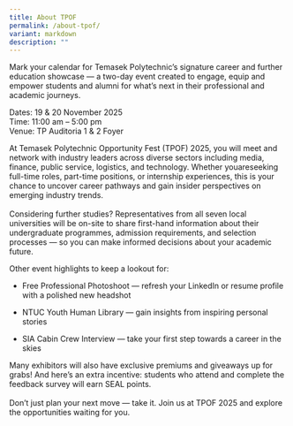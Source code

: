 ```yaml
---
title: About TPOF
permalink: /about-tpof/
variant: markdown
description: ""
---
```

<p>Mark your calendar for Temasek Polytechnic’s signature career and further education showcase —
a two-day event created to engage, equip and empower students and alumni for what’s next in their professional and academic journeys.</p>

<p>Dates: 19 &amp; 20 November 2025
<br>Time: 11:00 am – 5:00 pm
<br>Venue: TP Auditoria 1 &amp; 2 Foyer</p>
<p>At Temasek Polytechnic Opportunity Fest (TPOF) 2025, you will meet and network with industry leaders across diverse sectors including media, finance, public service, logistics, and technology. Whether youareseeking full-time roles, part-time positions, or internship experiences, this is your chance to uncover career pathways and gain insider perspectives on emerging industry trends.
<br><br>
Considering further studies? Representatives from all seven local universities will be on-site to share first-hand information about their undergraduate programmes, admission requirements, and selection processes — so you can make informed decisions about your academic future.
</p>
<p>Other event highlights to keep a lookout for:</p>
<ul data-tight="true" class="tight">
<li>
<p>Free Professional Photoshoot — refresh your LinkedIn or resume profile with a polished new headshot</p>
</li>
<li>
<p>NTUC Youth Human Library — gain insights from inspiring personal stories</p>
</li>
<li>
<p>SIA Cabin Crew Interview — take your first step towards a career in the skies</p>
</li>
</ul>
<p>Many exhibitors will also have exclusive premiums and giveaways up for grabs!
And here’s an extra incentive: students who attend and complete the feedback survey will earn SEAL points.<br>
<br>Don’t just plan your next move — take it. Join us at TPOF 2025 and explore the opportunities waiting for you.</p>

<style>
	.col.is-8.is-offset-2.print-content{
	width:75%;
	}
.col.is-1.has-float-btns.is-position-relative.is-hidden-touch
	{
	display:none;
	}
</style>